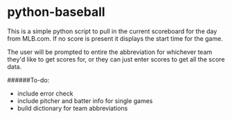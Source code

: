 python-baseball
===============

This is a simple python script to pull in the current scoreboard for the day from MLB.com. If no score is present it displays the start time for the game.

The user will be prompted to entire the abbreviation for whichever team they'd like to get scores for, or they can just enter scores to get all the score data.

######To-do:
* include error check
* include pitcher and batter info for single games
* build dictionary for team abbreviations
